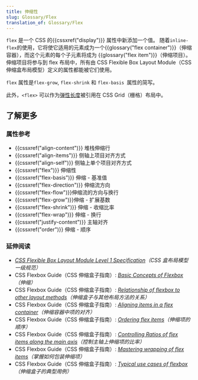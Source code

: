 ```yaml
---
title: 伸缩性
slug: Glossary/Flex
translation_of: Glossary/Flex
---
```

`flex` 是一个 CSS 的{{cssxref("display")}} 属性中新添加一个值。 随着`inline-flex`的使用，它将使它适用的元素成为一个{{glossary("flex container")}}（伸缩容器），而这个元素的每个子元素将成为 {{glossary("flex item")}}（伸缩项目）。伸缩项目将参与到 flex 布局中，所有由 CSS Flexible Box Layout Module（CSS 伸缩盒布局模型）定义的属性都能被它们使用。

`flex` 属性是`flex-grow`, `flex-shrink` 和 `flex-basis `属性的简写。

此外，`<flex>` 可以作为[弹性长度](/zh-CN/docs/Web/CSS/flex_value)被引用在 CSS Grid（栅格）布局中。

## 了解更多

### 属性参考

- {{cssxref("align-content")}} 堆栈伸缩行
- {{cssxref("align-items")}} 侧轴上项目对齐方式
- {{cssxref("align-self")}} 侧轴上单个项目对齐方式
- {{cssxref("flex")}} 伸缩性
- {{cssxref("flex-basis")}} 伸缩 - 基准值
- {{cssxref("flex-direction")}} 伸缩流方向
- {{cssxref("flex-flow")}}伸缩流的方向与换行
- {{cssxref("flex-grow")}}伸缩 - 扩展基数
- {{cssxref("flex-shrink")}} 伸缩 - 收缩比率
- {{cssxref("flex-wrap")}} 伸缩 - 换行
- {{cssxref("justify-content")}} 主轴对齐
- {{cssxref("order")}} 伸缩 - 顺序

### 延伸阅读

- _[CSS Flexible Box Layout Module Level 1 Specification](https://www.w3.org/TR/css-flexbox-1/)（CSS 盒布局模型一级规范）_
- CSS Flexbox Guide（CSS 伸缩盒子指南）: _[Basic Concepts of Flexbox](/zh-CN/docs/Web/CSS/CSS_Flexible_Box_Layout/Basic_Concepts_of_Flexbox)（伸缩）_
- CSS Flexbox Guide（CSS 伸缩盒子指南）: _[Relationship of flexbox to other layout methods](/zh-CN/docs/Web/CSS/CSS_Flexible_Box_Layout/Relationship_of_Flexbox_to_Other_Layout_Methods)（伸缩盒子与其他布局方法的关系）_
- CSS Flexbox Guide（CSS 伸缩盒子指南）: _[Aligning items in a flex container](/zh-CN/docs/Web/CSS/CSS_Flexible_Box_Layout/Aligning_Items_in_a_Flex_Container)（伸缩容器中项的对齐）_
- CSS Flexbox Guide（CSS 伸缩盒子指南）: _[Ordering flex items](/zh-CN/docs/Web/CSS/CSS_Flexible_Box_Layout/Ordering_Flex_Items)（伸缩项的顺序）_
- CSS Flexbox Guide（CSS 伸缩盒子指南）: _[Controlling Ratios of flex items along the main axis](/zh-CN/docs/Web/CSS/CSS_Flexible_Box_Layout/Controlling_Ratios_of_Flex_Items_Along_the_Main_Ax)（控制主轴上伸缩项的比率）_
- CSS Flexbox Guide（CSS 伸缩盒子指南）: _[Mastering wrapping of flex items](/zh-CN/docs/Web/CSS/CSS_Flexible_Box_Layout/Mastering_Wrapping_of_Flex_Items)（掌握如何包装伸缩项）_
- CSS Flexbox Guide（CSS 伸缩盒子指南）: _[Typical use cases of flexbox](/zh-CN/docs/Web/CSS/CSS_Flexible_Box_Layout/Typical_Use_Cases_of_Flexbox)（伸缩盒子的典型用例）_

